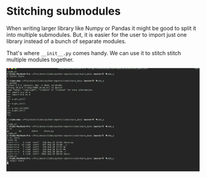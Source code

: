 # Stitching submodules

When writing larger library like Numpy or Pandas  it might be good to split it into multiple
submodules.  But, it is easier for the user to import just one library instead of a bunch of
separate modules.

That's where `__init__.py` comes handy.  We can use it to stitch stitch multiple modules
together.

![demo](https://github.com/vladistan/slides-python-imports-talk/blob/master/images/code_share_tty.gif)
